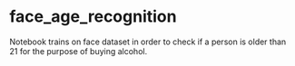 # face_age_recognition
Notebook trains on face dataset in order to check if a person is older than 21 for the purpose of buying alcohol.
